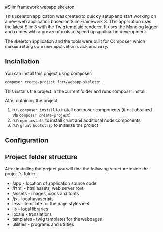 #Slim framework webapp skeleton

This skeleton application was created to quickly setup and start working on a new web application based on Slim Framework 3. This application uses the latest Slim 3 with the Twig template renderer. It uses the Monolog logger and comes with a preset of tools to speed up application development.

The skeleton application and the tools were built for Composer, which makes setting up a new application quick and easy.

## Installation

You can install this project using composer:
```
composer create-project fccn/webapp-skeleton .

```
This installs the project in the current folder and runs composer install.

After obtaining the project
1. run ```composer install``` to install composer components (if not obtained via ```composer create-project```)
1. run ```npm install``` to install grunt and additional node components
1. run ```grunt bootstrap``` to initialize the project

## Configuration


## Project folder structure

After installing the project you will find the following structure inside the project's folder:

- /app - location of application source code
- /html - html assets, web server root
 - /assets - images, icons and fonts
 - /js - local javascripts
- less - template for the page stylesheet
- lib - local libraries
- locale - translations
- templates - twig templates for the webpages
- utilities - programs and utilities
